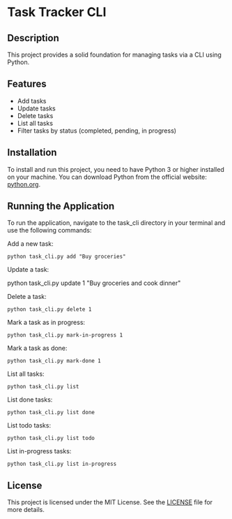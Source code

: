 # Task Tracker CLI

## Description

This project provides a solid foundation for managing tasks via a CLI using Python.

## Features

- Add tasks
- Update tasks
- Delete tasks
- List all tasks
- Filter tasks by status (completed, pending, in progress)

## Installation

To install and run this project, you need to have Python 3 or higher installed on your machine. You can download Python from the official website: [python.org](https://www.python.org/downloads/).

## Running the Application

To run the application, navigate to the task_cli directory in your terminal and use the following commands:

Add a new task:

```python task_cli.py add "Buy groceries"```

Update a task:

python task_cli.py update 1 "Buy groceries and cook dinner"

Delete a task:

```python task_cli.py delete 1```

Mark a task as in progress:

```python task_cli.py mark-in-progress 1```

Mark a task as done:

```python task_cli.py mark-done 1```

List all tasks:

```python task_cli.py list```

List done tasks:

```python task_cli.py list done```

List todo tasks:

```python task_cli.py list todo```

List in-progress tasks:

```python task_cli.py list in-progress```


## License

This project is licensed under the MIT License. See the [LICENSE](LICENSE) file for more details.
